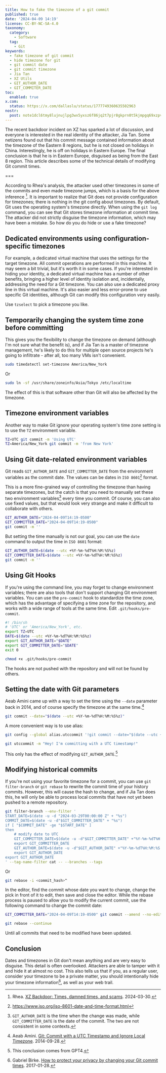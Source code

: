 ```yaml
---
title: How to fake the timezone of a git commit
published: true
date: '2024-04-09 14:19'
license: CC-BY-NC-SA-4.0
taxonomy:
  category:
    - Software
  tag:
    - Git
keywords:
  - fake timezone of git commit
  - hide timezone for git
  - git commit date
  - git commit timezone
  - Jia Tan
  - XZ Utils
  - GIT_AUTHOR_DATE
  - GIT_COMMITER_DATE
toc:
  enabled: true
x.com:
  status: https://x.com/dallaslu/status/1777749360635502963
nostr:
  post: note1dcl6tmy8lujnujlpg3wx5yxsz6f86jq2t7pjr8gkprn0t5kjmpgq69xzpv
---
```


The recent backdoor incident on XZ has sparked a lot of discussion, and everyone is interested in the real identity of the attacker, Jia Tan. Some netizens found out that his commit message contained information about the timezone of the Eastern 8 regions, but he is not closed on holidays in China. Interestingly, he is off on holidays in Eastern Europe. The final conclusion is that he is in Eastern Europe, disguised as being from the East 8 region. This article describes some of the technical details of modifying Git commit times.

===

According to Rhea's analysis, the attacker used other timezones in some of the commits and even made timezone jumps, which is a basis for the above inference [^rhea]. It is important to realize that Git does not provide configuration for timezones; there is nothing in the git config about timezones. By default, Git uses the operating system's timezone directly. When using the `git log` command, you can see that Git stores timezone information at commit time. The attacker did not strictly disguise the timezone information, which may have been a mistake. So how do you do hide or use a fake timezone?

## Dedicated environments using configuration-specific timezones

For example, a dedicated virtual machine that uses the settings for the target timezone. All commit operations are performed in this machine. It may seem a bit trivial, but it's worth it in some cases. If you're interested in hiding your identity, a dedicated virtual machine has a number of other benefits, bringing a higher level of identity isolation and, incidentally, addressing the need for a Git timezone. You can also use a dedicated proxy line in this virtual machine. It's also easier and less error-prone to use specific Git identities, although Git can modify this configuration very easily.

Use `tzselect` to pick a timezone you like.

## Temporarily changing the system time zone before committing

This gives you the flexibility to change the timezone on demand (although I'm not sure what the benefit is), and if Jia Tan is a master of timezone management, he's likely to do this for multiple open source projects he's going to infiltrate - after all, too many VMs isn't convenient.

```bash
sudo timedatectl set-timezone America/New_York
```

Or

```bash
sudo ln -sf /usr/share/zoneinfo/Asia/Tokyo /etc/localtime
```

The effect of this is that software other than Git will also be affected by the timezone.

## Timezone environment variables

Another way to make Git ignore your operating system's time zone setting is to use the `TZ` environment variable.

```bash
TZ=UTC git commit -m 'Using UTC'
TZ=America/New_York git commit -m 'from New York'
```

## Using Git date-related environment variables

Git reads `GIT_AUTHOR_DATE` and `GIT_COMMITTER_DATE` from the environment variables as the commit date. The values can be dates in `ISO 8601`[^iso-8601] format.

This is a more fine-grained way of controlling the timezone than having separate timezones, but the catch is that you need to manually set these two environment variables[^note:git-author-commiter-date] every time you commit. Of course, you can also use fixed values, but that would look very strange and make it difficult to collaborate with others.

```bash
GIT_AUTHOR_DATE="2024-04-09T14:19-0500"
GIT_COMMITTER_DATE="2024-04-09T14:19-0500"
git commit -m ''
```

But setting the time manually is not our goal, you can use the ``date`` command to output the time in ``ISO 8601`` format:

```bash
GIT_AUTHOR_DATE=$(date --utc +%Y-%m-%dT%H:%M:%S%z)
GIT_COMMITTER_DATE=$(date --utc +%Y-%m-%dT%H:%M:%S%z)
git commit -m ''
```

## Using Git Hooks

If you're using the command line, you may forget to change environment variables; there are also tools that don't support changing Git environment variables. You can use the `pre-commit` hook to standardize the time zone, which has the advantage of specifying a time zone for the repository, and works with a wide range of tools at the same time. Edit `.git/hooks/pre-commit`.

```bash
#! /bin/sh
# 'UTC' or 'America/New_York', etc.
export TZ=UTC
DATE=$(date --utc +%Y-%m-%dT%H:%M:%S%z)
export GIT_AUTHOR_DATE="$DATE"
export GIT_COMMITTER_DATE="$DATE"
exit 0
```

```bash
chmod +x .git/hooks/pre-commit
```

The hooks are not pushed with the repository and will not be found by others.

## Setting the date with Git parameters

Aeab Amini came up with a way to set the time using the `--date` parameter back in 2014, and of course specify the timezone at the same time.[^seabamini]

```bash
git commit --date="$(date --utc +%Y-%m-%dT%H:%M:%S%z)"
```

A more convenient way is to use alias:

```bash
git config --global alias.utccommit '!git commit --date="$(date --utc +%Y-%m-%dT%H:%M:%S%z)"
```

```bash
git utccommit -m "Hey! I'm committing with a UTC timestamp!"
```

This only has the effect of modifying `GIT_AUTHOR_DATE`.[^note:date-param]

## Modifying historical commits

If you're not using your favorite timezone for a commit, you can use `git filter-branch` or `git rebase` to rewrite the commit time of your history commits. However, this will cause the hash to change, and if Jia Tan does this, he will only be able to process local commits that have not yet been pushed to a remote repository.

```bash
git filter-branch --env-filter '
START_DATE=$(date -u -d "2024-03-29T00:00:00 Z" + "%s")
COMMIT_DATE=$(date -u -d"$GIT_COMMITTER_DATE" + "%s")
if [ "$COMMIT_DATE" -ge "$START_DATE" ]
then
    # modify date to UTC
    GIT_COMMITTER_DATE=$(date -u -d"$GIT_COMMITTER_DATE" +"%Y-%m-%dT%H:%M:%S Z")
    export GIT_COMMITTER_DATE
    GIT_AUTHOR_DATE=$(date -u -d"$GIT_AUTHOR_DATE" +"%Y-%m-%dT%H:%M:%S Z")
    export GIT_AUTHOR_DATE
export GIT_AUTHOR_DATE
' --tag-name-filter cat -- --branches --tags
```

Or

```bash
git rebase -i <commit_hash>^
```

In the editor, find the commit whose date you want to change, change the pick in front of it to edit, then save and close the editor. While the rebase process is paused to allow you to modify the current commit, use the following command to change the commit date:

```bash
GIT_COMMITTER_DATE="2024-04-09T14:19-0500" git commit --amend --no-edit --date "2024-04-09T14:19-0500"
```

```bash
git rebase --continue
```

Until all commits that need to be modified have been updated.

## Conclusion

Dates and timezones in Git don't mean anything and are very easy to disguise. This detail is often overlooked. Attackers are able to tamper with it and hide it at almost no cost. This also tells us that if you, as a regular user, consider your timezone to be a private matter, you should intentionally hide your timezone information[^git-commit-privacy], as well as your web trail.

[^note:git-author-commiter-date]: `GIT_AUTHOR_DATE` is the time when the change was made, while `GIT_COMMITTER_DATE` is the date of the commit. The two are not consistent in some contexts.
[^note:date-param]: This conclusion comes from GPT4.

[^rhea]: Rhea. [XZ Backdoor: Times, damned times, and scams](https://rheaeve.substack.com/p/xz-backdoor-times-damned-times-and). 2024-03-30.
[^iso-8601]: https://www.iso.org/iso-8601-date-and-time-format.html
[^seabamini]: Aeab Amini. [Git: Commit with a UTC Timestamp and Ignore Local Timezone](https://saebamini.com/Git-commit-with-UTC-timestamp-ignore-local-timezone/). 2014-09-28.
[^git-commit-privacy]: Gabriel Birke. [How to protect your privacy by changing your Git commit times](https://lebenplusplus.de/2017/01/28/how-to-protect-your-privacy-by-changing-your-git-commit-times/). 2017-01-28.
